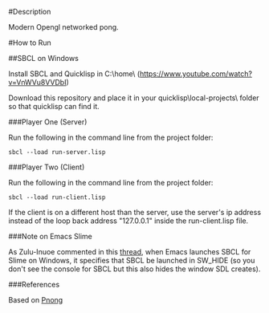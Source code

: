 #Description

Modern Opengl networked pong.

#How to Run

##SBCL on Windows

Install SBCL and Quicklisp in C:\home\ (https://www.youtube.com/watch?v=VnWVu8VVDbI)

Download this repository and place it in your quicklisp\local-projects\ folder so that quicklisp can find it.  

###Player One (Server)

Run the following in the command line from the project folder:

```
sbcl --load run-server.lisp
```

###Player Two (Client)

Run the following in the command line from the project folder:

```
sbcl --load run-client.lisp
```

If the client is on a different host than the server, use the server's ip address instead of the loop back address "127.0.0.1" inside the run-client.lisp file.

###Note on Emacs Slime

As Zulu-Inuoe commented in this [thread](https://github.com/lispgames/cl-sdl2/issues/23), when Emacs launches SBCL for Slime on Windows, it specifies that SBCL be launched in SW_HIDE (so you don't see the console for SBCL but this also hides the window SDL creates).

###References

Based on [Pnong](https://github.com/fisxoj/pnong)

